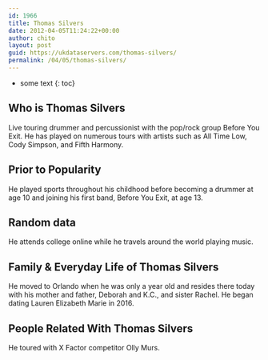 ```yaml
---
id: 1966
title: Thomas Silvers
date: 2012-04-05T11:24:22+00:00
author: chito
layout: post
guid: https://ukdataservers.com/thomas-silvers/
permalink: /04/05/thomas-silvers/
---
```


* some text
{: toc}
          
          
## Who is  Thomas Silvers
                  
                  
                  
Live touring drummer and percussionist with the pop/rock group Before You Exit. He has played on numerous tours with artists such as All Time Low, Cody Simpson, and Fifth Harmony.
                  
                
                
                
## Prior to Popularity 
                  
                  
                  
He played sports throughout his childhood before becoming a drummer at age 10 and joining his first band, Before You Exit, at age 13.
                  
                
                
                
## Random data 
                  
                  
                  
He attends college online while he travels around the world playing music.
                  
                
                
                
## Family & Everyday Life of Thomas Silvers
                  
                  
                  
He moved to Orlando when he was only a year old and resides there today with his mother and father, Deborah and K.C., and sister Rachel. He began dating Lauren Elizabeth Marie in 2016. 
                  
                
                
                
## People Related With  Thomas Silvers
                  
                  
                  
He toured with X Factor competitor Olly Murs.
                  
                
              
            
          
          
          
    
    
  
